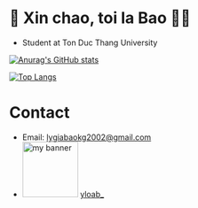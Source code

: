 # :wave: Xin chao, toi la Bao :raising_hand_man:
- Student at Ton Duc Thang University


[![Anurag's GitHub stats](https://github-readme-stats.vercel.app/api?username=baorlys&show_icons=true&theme=dracula)](https://github.com/anuraghazra/github-readme-stats)

[![Top Langs](https://github-readme-stats.vercel.app/api/top-langs/?username=baorlys&hide=html,css,less,scss,tsql)](https://github.com/anuraghazra/github-readme-stats)

# Contact

- Email: <a href="lygiabaokg2002@gmail.com">lygiabaokg2002@gmail.com</a>
- <img heigh="100" width="100" src="![image](https://user-images.githubusercontent.com/69019508/212467244-feea34e5-2413-43f7-80d4-c69ee1543385.png)" alt="my banner"> <a href="https://www.instagram.com/yloab_/">yloab_</a>
